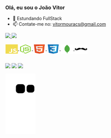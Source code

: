 ### Olá, eu sou o João Vitor 


- 🌱 Estundando FullStack 
- 📫 Contate-me no: vitormouracs@gmail.com

<div>
  <a href="https://github.com/jvitormcs">
  <img height="160em" src="https://github-readme-stats.vercel.app/api?username=jvitormcs&show_icons=true&theme=tokyonight&include_all_commits=true&count_private=true"/>
  <img height="160em" src="https://github-readme-stats.vercel.app/api/top-langs/?username=jvitormcs&layout=compact&langs_count=7&theme=tokyonight"/>
</div>
  
<div style="display: inline_block"><br>
  <img align="center" alt="JV-Js" height="30" width="40" src="https://raw.githubusercontent.com/devicons/devicon/master/icons/javascript/javascript-plain.svg">
  <img align="center" alt="JV-NodeJS" height="30" width="40" src="https://raw.githubusercontent.com/devicons/devicon/master/icons/nodejs/nodejs-plain.svg">
  <img align="center" alt="JV-HTML" height="30" width="40" src="https://raw.githubusercontent.com/devicons/devicon/master/icons/html5/html5-original.svg">
  <img align="center" alt="JV-CSS" height="30" width="40" src="https://raw.githubusercontent.com/devicons/devicon/master/icons/css3/css3-original.svg">
  <img align="center" alt="JV-MongoDB" height="30" width="40" src="https://raw.githubusercontent.com/devicons/devicon/master/icons/mongodb/mongodb-plain.svg">
  <img align="center" alt="JV-HandleBars" height="30" width="40" src="https://raw.githubusercontent.com/devicons/devicon/master/icons/handlebars/handlebars-original.svg">
  
  ##
  
  <div> 
  <a href="https://instagram.com/j_vitor_cs" target="_blank"><img src="https://img.shields.io/badge/-Instagram-%23E4405F?style=for-the-badge&logo=instagram&logoColor=white" target="_blank"></a>
  <a href = "mailto:vitormouracs@gmail.com"><img src="https://img.shields.io/badge/-Gmail-%23333?style=for-the-badge&logo=gmail&logoColor=white" target="_blank"></a>
  <a href="https://www.linkedin.com/in/jvitormcs/" target="_blank"><img src="https://img.shields.io/badge/-LinkedIn-%230077B5?style=for-the-badge&logo=linkedin&logoColor=white" target="_blank"></a> 
 
  ![Snake animation](https://github.com/jvitormcs/jvitormcs/blob/output/github-contribution-grid-snake.svg)
 
</div>

</div>

